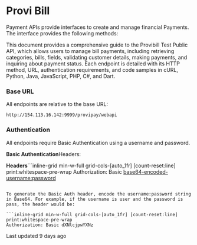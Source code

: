 # Provi Bill

Payment APIs provide interfaces to create and manage financial Payments. The interface provides the following methods:

This document provides a comprehensive guide to the Provibill Test Public API, which allows users to manage bill payments, including retrieving categories, bills, fields, validating customer details, making payments, and inquiring about payment status. Each endpoint is detailed with its HTTP method, URL, authentication requirements, and code samples in cURL, Python, Java, JavaScript, PHP, C#, and Dart.

### Base URL

All endpoints are relative to the base URL:

```inline-grid min-w-full grid-cols-[auto_1fr] [count-reset:line] print:whitespace-pre-wrap
http://154.113.16.142:9999/provipay/webapi
```

### Authentication

All endpoints require Basic Authentication using a username and password.

**Basic Authentication**Headers:

**Headers**```inline-grid min-w-full grid-cols-[auto_1fr] [count-reset:line] print:whitespace-pre-wrap
Authorization: Basic <base64-encoded-username:password>
```

To generate the Basic Auth header, encode the username:password string in Base64. For example, if the username is user and the password is pass, the header would be:

```inline-grid min-w-full grid-cols-[auto_1fr] [count-reset:line] print:whitespace-pre-wrap
Authorization: Basic dXNlcjpwYXNz
```

Last updated 9 days ago